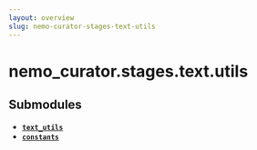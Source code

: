 ```yaml
---
layout: overview
slug: nemo-curator-stages-text-utils
---
```


# nemo_curator.stages.text.utils



## Submodules

- **[`text_utils`](nemo-curator-stages-text-utils-text-utils)**
- **[`constants`](nemo-curator-stages-text-utils-constants)**

